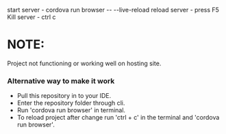start server - cordova run browser -- --live-reload
reload server - press F5
Kill server - ctrl c

# NOTE:
Project not functioning or working well on hosting site. 

### Alternative way to make it work
* Pull this repository in to your IDE.
* Enter the repository folder through cli.
* Run 'cordova run browser' in terminal.
* To reload project after change run 'ctrl + c' in the terminal and 'cordova run browser'.